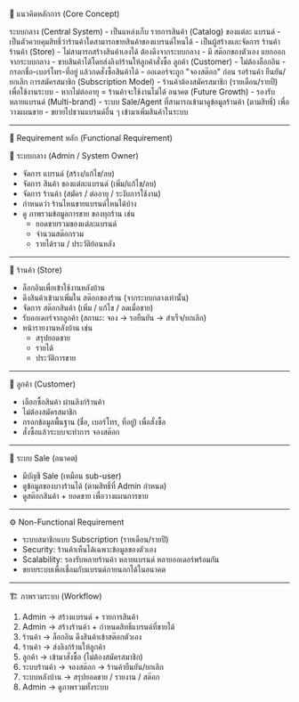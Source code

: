 🔑 แนวคิดหลักการ (Core Concept)

ระบบกลาง (Central System)
	- เป็นแหล่งเก็บ รายการสินค้า (Catalog) ของแต่ละ แบรนด์
	- เป็นตัวควบคุมสิทธิ์ว่าร้านค้าใดสามารถขายสินค้าของแบรนด์ไหนได้
	- เป็นผู้สร้างและจัดการ ร้านค้า
ร้านค้า (Store)
	- ไม่สามารถสร้างสินค้าเองได้ ต้องดึงจากระบบกลาง
	- มี สต๊อกของตัวเอง แยกออกจากระบบกลาง
	- ขายสินค้าได้โดยส่งลิงก์ร้านให้ลูกค้าสั่งซื้อ
ลูกค้า (Customer)
	- ไม่ต้องล็อกอิน
	- กรอกชื่อ-เบอร์โทร-ที่อยู่ แล้วกดสั่งซื้อสินค้าได้
	- ออเดอร์จะถูก "จองสต๊อก" ก่อน รอร้านค้า ยืนยัน/ยกเลิก
การสมัครสมาชิก (Subscription Model)
	- ร้านค้าต้องสมัครสมาชิก (รายเดือน/รายปี) เพื่อใช้งานระบบ
	- หากไม่ต่ออายุ = ร้านค้าจะใช้งานไม่ได้
อนาคต (Future Growth)
	- รองรับหลายแบรนด์ (Multi-brand)
	- ระบบ Sale/Agent ที่สามารถเข้ามาดูข้อมูลร้านค้า (ตามสิทธิ์) เพื่อวางแผนขาย
	- ขยายไปชวนแบรนด์อื่น ๆ เข้ามาเพิ่มสินค้าในระบบ


---

📌 Requirement หลัก (Functional Requirement)


🔹 ระบบกลาง (Admin / System Owner)

- จัดการ แบรนด์ (สร้าง/แก้ไข/ลบ)
- จัดการ สินค้า ของแต่ละแบรนด์ (เพิ่ม/แก้ไข/ลบ)
- จัดการ ร้านค้า (สมัคร / ต่ออายุ / ระงับการใช้งาน)
- กำหนดว่า ร้านไหนขายแบรนด์ไหนได้บ้าง
- ดู ภาพรวมข้อมูลการขาย ของทุกร้าน เช่น
	- ยอดขายรวมของแต่ละแบรนด์
	- จำนวนสต๊อกรวม
	- รายได้รวม / ประวัติย้อนหลัง

---

🔹 ร้านค้า (Store)

- ล็อกอินเพื่อเข้าใช้งานหลังบ้าน
- ดึงสินค้าเข้ามาเพิ่มใน สต๊อกของร้าน (จากระบบกลางเท่านั้น)
- จัดการ สต๊อกสินค้า (เพิ่ม / แก้ไข / ลดเมื่อขาย)
- รับออเดอร์จากลูกค้า (สถานะ: จอง → รอยืนยัน → สำเร็จ/ยกเลิก)
- หน้ารายงานหลังบ้าน เช่น
	- สรุปยอดขาย
	- รายได้
	- ประวัติการขาย

---

🔹 ลูกค้า (Customer)

- เลือกซื้อสินค้า ผ่านลิงก์ร้านค้า
- ไม่ต้องสมัครสมาชิก
- กรอกข้อมูลพื้นฐาน (ชื่อ, เบอร์โทร, ที่อยู่) เพื่อสั่งซื้อ
- สั่งซื้อแล้วระบบจะทำการ จองสต๊อก


---

🔹 ระบบ Sale (อนาคต)

- มีบัญชี Sale (เหมือน sub-user)
- ดูข้อมูลของบางร้านได้ (ตามสิทธิ์ที่ Admin กำหนด)
- ดูสต๊อกสินค้า + ยอดขาย เพื่อวางแผนการขาย

---

⚙️ Non-Functional Requirement

- ระบบสมาชิกแบบ Subscription (รายเดือน/รายปี)
- Security: ร้านค้าเห็นได้เฉพาะข้อมูลของตัวเอง
- Scalability: รองรับหลายร้านค้า หลายแบรนด์ หลายออเดอร์พร้อมกัน
- ขยายระบบเพื่อเชื่อมกับแบรนด์ภายนอกได้ในอนาคต

---

🏗️ ภาพรวมระบบ (Workflow)

1. Admin → สร้างแบรนด์ + รายการสินค้า
2. Admin → สร้างร้านค้า + กำหนดสิทธิ์แบรนด์ที่ขายได้
3. ร้านค้า → ล็อกอิน ดึงสินค้าเข้าสต๊อกตัวเอง
4. ร้านค้า → ส่งลิงก์ร้านให้ลูกค้า
5. ลูกค้า → เข้ามาสั่งซื้อ (ไม่ต้องสมัครสมาชิก)
6. ระบบร้านค้า → จองสต๊อก → ร้านค้ายืนยัน/ยกเลิก
7. ระบบหลังบ้าน → สรุปยอดขาย / รายงาน / สต๊อก
8. Admin → ดูภาพรวมทั้งระบบ